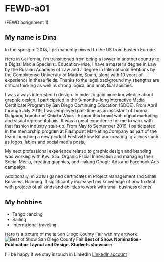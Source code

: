 # FEWD-a01
 (FEWD assignment 1)
## My name is Dina
 
In the spring of 2018, I permanently moved to the US from Eastern Europe. 

Here in California, I'm transitioned from being a lawyer in another country to a Digital Media Specialist. Education-wise, I have a master’s degree in Law by the Russian Academy of Law and a degree in International Relations by the Complutense University of Madrid, Spain, along with 10 years of experience in these fields. Thanks to the legal background my strengths are critical thinking as well as strong logical and analytical abilities.

I was always interested in design. In order to gain more knowledge about graphic design, I participated in the 9-months-long Interactive Media Certificate Program by San Diego Continuing Education (SDCE). From April through July 2019, I was employed part-time as an assistant of Lorena Delgado, founder of Chic to Wear. I helped this brand with digital marketing and visual representations. It was a great experience for me to work with that fashion industry start-up. From May to September 2019, I participated in the mentorship program at Flashpoint Marketing Company as part of the team launching a new product Festival Flow Kit and creating  graphics such as logos, lables and social media posts.

My next professional experience related to graphic design and branding was working with Kiwi Spa. Organic Facial Innovation and managing their Social Media, creating graphics, and making Google Ads and Facebook Ads campaign.

Additionally, in 2018 I gained certificates in Project Management and Small Business Planning. It significantly increased my knowledge of how to deal with projects of all kinds and abilities to work with small business clients.


## My hobbies
* Tango dancing
* Sailing
* International traveling 

Here is a picture of me at San Diego County Fair with my artwork:
![Best of Show San Diego County Fair](https://media-exp1.licdn.com/dms/image/C5622AQETXVXReQOoNA/feedshare-shrink_8192/0?e=1584576000&v=beta&t=Ht8ZgCaeb9Q-mJaoy-qPlNVo3vltVwaLu5tiuWCFYg0)
**Best of Show. Nomination - Publication Layout and Design. Students showcase**

I'll be happy if we stay in touch in LinkedIn [LinkedIn account](https://www.linkedin.com/in/diana-tikhonovskova-garcia-4a4b8019b/)

